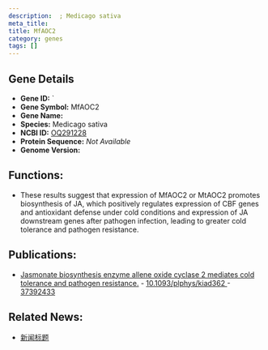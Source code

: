 ```yaml
---
description:  ; Medicago sativa
meta_title:
title: MfAOC2
category: genes
tags: []
---
```


## Gene Details
- **Gene ID:**	[](https://www.maizegdb.org/gene_center/gene/)`
- **Gene Symbol:** MfAOC2
- **Gene Name:** 
- **Species:** Medicago sativa
- **NCBI ID:** [OQ291228]()
- **Protein Sequence:** *Not Available*
- **Genome Version:** []()

## Functions:
   - These results suggest that expression of MfAOC2 or MtAOC2 promotes biosynthesis of JA, which positively regulates expression of CBF genes and antioxidant defense under cold conditions and expression of JA downstream genes after pathogen infection, leading to greater cold tolerance and pathogen resistance.

## Publications:
   - [Jasmonate biosynthesis enzyme allene oxide cyclase 2 mediates cold tolerance and pathogen resistance.]( https://academic.oup.com/plphys/article/193/2/1621/7216799?login=true#418635722 ) - [10.1093/plphys/kiad362 ]( https://academic.oup.com/plphys/article/193/2/1621/7216799?login=true#418635722 ) - [37392433](https://pubmed.ncbi.nlm.nih.gov/37392433/)

## Related News:
   - [新闻标题](https://mp.weixin.qq.com/s/DjbxYDD6Z2FmKEXP9oNrfQ)
